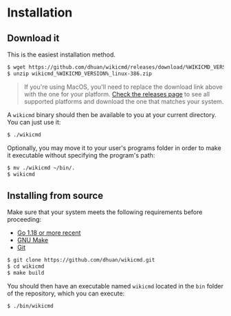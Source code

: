 # Installation

## Download it

This is the easiest installation method.

```sh
$ wget https://github.com/dhuan/wikicmd/releases/download/%WIKICMD_VERSION%/wikicmd_%WIKICMD_VERSION%_linux-386.zip
$ unzip wikicmd_%WIKICMD_VERSION%_linux-386.zip
```

> If you're using MacOS, you'll need to replace the download link above with the one for your platform. [Check the releases page](https://github.com/dhuan/wikicmd/releases) to see all supported platforms and download the one that matches your system.

A `wikicmd` binary should then be available to you at your current directory. You can just use it:

```sh
$ ./wikicmd
```

Optionally, you may move it to your user's programs folder in order to make it executable without specifying the program's path: 

```sh
$ mv ./wikicmd ~/bin/.
$ wikicmd
```

## Installing from source

Make sure that your system meets the following requirements before proceeding:

- [Go 1.18 or more recent](https://go.dev/)
- [GNU Make](https://www.gnu.org/software/make/)
- [Git](https://git-scm.com/)

```sh
$ git clone https://github.com/dhuan/wikicmd.git
$ cd wikicmd
$ make build
```

You should then have an executable named `wikicmd` located in the `bin` folder of the repository, which you can execute:

```sh
$ ./bin/wikicmd
```
